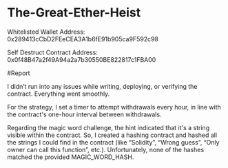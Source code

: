 # The-Great-Ether-Heist
Whitelisted Wallet Address:
0x289413cCbD2FEeCEA3A1b6fE91b905ca9F592c98

Self Destruct Contract Address:
0x0f48B47a2f49A94a2a7b30550BE822817c1FBA00

#Report

I didn’t run into any issues while writing, deploying, or verifying the contract. Everything went smoothly.

For the strategy, I set a timer to attempt withdrawals every hour, in line with the contract's one-hour interval between withdrawals.

Regarding the magic word challenge, the hint indicated that it's a string visible within the contract. So, I created a hashing contract and hashed all the strings I could find in the contract (like “Solidity”, “Wrong guess”, “Only owner can call this function”, etc.). Unfortunately, none of the hashes matched the provided MAGIC_WORD_HASH.



